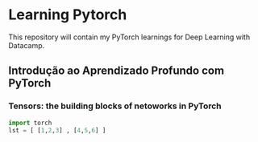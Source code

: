 # Learning Pytorch
This repository will contain my PyTorch learnings for Deep Learning with Datacamp.

## Introdução ao Aprendizado Profundo com PyTorch

### Tensors: the building blocks of netoworks in PyTorch

``` python
import torch
lst = [ [1,2,3] , [4,5,6] ]
```